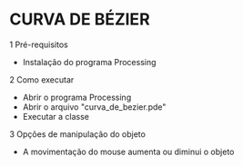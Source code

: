 # CURVA DE BÉZIER

1 Pré-requisitos
- Instalação do programa Processing

2 Como executar
- Abrir o programa Processing
- Abrir o arquivo "curva_de_bezier.pde"
- Executar a classe

3 Opções de manipulação do objeto
- A movimentação do mouse aumenta ou diminui o objeto
